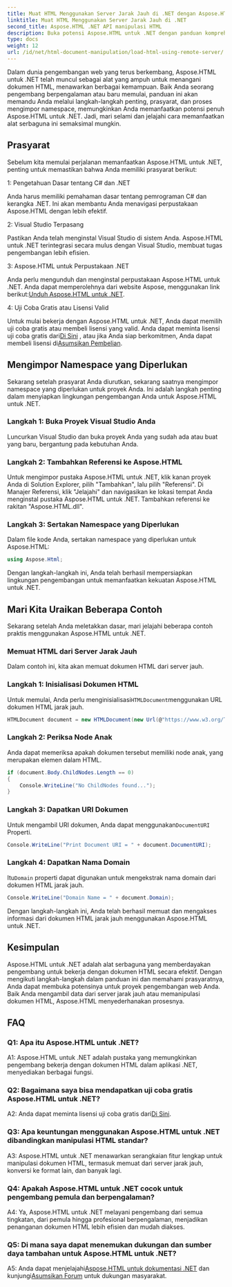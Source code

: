 ```yaml
---
title: Muat HTML Menggunakan Server Jarak Jauh di .NET dengan Aspose.HTML
linktitle: Muat HTML Menggunakan Server Jarak Jauh di .NET
second_title: Aspose.HTML .NET API manipulasi HTML
description: Buka potensi Aspose.HTML untuk .NET dengan panduan komprehensif kami. Pelajari cara mengimpor namespace, mengakses dokumen HTML jarak jauh, dan banyak lagi.
type: docs
weight: 12
url: /id/net/html-document-manipulation/load-html-using-remote-server/
---
```


Dalam dunia pengembangan web yang terus berkembang, Aspose.HTML untuk .NET telah muncul sebagai alat yang ampuh untuk menangani dokumen HTML, menawarkan berbagai kemampuan. Baik Anda seorang pengembang berpengalaman atau baru memulai, panduan ini akan memandu Anda melalui langkah-langkah penting, prasyarat, dan proses mengimpor namespace, memungkinkan Anda memanfaatkan potensi penuh Aspose.HTML untuk .NET. Jadi, mari selami dan jelajahi cara memanfaatkan alat serbaguna ini semaksimal mungkin.

## Prasyarat

Sebelum kita memulai perjalanan memanfaatkan Aspose.HTML untuk .NET, penting untuk memastikan bahwa Anda memiliki prasyarat berikut:

1: Pengetahuan Dasar tentang C# dan .NET

Anda harus memiliki pemahaman dasar tentang pemrograman C# dan kerangka .NET. Ini akan membantu Anda menavigasi perpustakaan Aspose.HTML dengan lebih efektif.

2: Visual Studio Terpasang

Pastikan Anda telah menginstal Visual Studio di sistem Anda. Aspose.HTML untuk .NET terintegrasi secara mulus dengan Visual Studio, membuat tugas pengembangan lebih efisien.

3: Aspose.HTML untuk Perpustakaan .NET

 Anda perlu mengunduh dan menginstal perpustakaan Aspose.HTML untuk .NET. Anda dapat memperolehnya dari website Aspose, menggunakan link berikut:[Unduh Aspose.HTML untuk .NET](https://releases.aspose.com/html/net/).

4: Uji Coba Gratis atau Lisensi Valid

 Untuk mulai bekerja dengan Aspose.HTML untuk .NET, Anda dapat memilih uji coba gratis atau membeli lisensi yang valid. Anda dapat meminta lisensi uji coba gratis dari[Di Sini](https://releases.aspose.com/) , atau jika Anda siap berkomitmen, Anda dapat membeli lisensi di[Asumsikan Pembelian](https://purchase.aspose.com/buy).

## Mengimpor Namespace yang Diperlukan

Sekarang setelah prasyarat Anda diurutkan, sekarang saatnya mengimpor namespace yang diperlukan untuk proyek Anda. Ini adalah langkah penting dalam menyiapkan lingkungan pengembangan Anda untuk Aspose.HTML untuk .NET.

### Langkah 1: Buka Proyek Visual Studio Anda

Luncurkan Visual Studio dan buka proyek Anda yang sudah ada atau buat yang baru, bergantung pada kebutuhan Anda.

### Langkah 2: Tambahkan Referensi ke Aspose.HTML

Untuk mengimpor pustaka Aspose.HTML untuk .NET, klik kanan proyek Anda di Solution Explorer, pilih "Tambahkan", lalu pilih "Referensi". Di Manajer Referensi, klik "Jelajahi" dan navigasikan ke lokasi tempat Anda menginstal pustaka Aspose.HTML untuk .NET. Tambahkan referensi ke rakitan "Aspose.HTML.dll".

### Langkah 3: Sertakan Namespace yang Diperlukan

Dalam file kode Anda, sertakan namespace yang diperlukan untuk Aspose.HTML:

```csharp
using Aspose.Html;
```

Dengan langkah-langkah ini, Anda telah berhasil mempersiapkan lingkungan pengembangan untuk memanfaatkan kekuatan Aspose.HTML untuk .NET.

## Mari Kita Uraikan Beberapa Contoh

Sekarang setelah Anda meletakkan dasar, mari jelajahi beberapa contoh praktis menggunakan Aspose.HTML untuk .NET.

### Memuat HTML dari Server Jarak Jauh

Dalam contoh ini, kita akan memuat dokumen HTML dari server jauh.

### Langkah 1: Inisialisasi Dokumen HTML

 Untuk memulai, Anda perlu menginisialisasi`HTMLDocument`menggunakan URL dokumen HTML jarak jauh.

```csharp
HTMLDocument document = new HTMLDocument(new Url(@"https://www.w3.org/TR/html5/"));
```

### Langkah 2: Periksa Node Anak

Anda dapat memeriksa apakah dokumen tersebut memiliki node anak, yang merupakan elemen dalam HTML.

```csharp
if (document.Body.ChildNodes.Length == 0)
{
    Console.WriteLine("No ChildNodes found...");
}
```

### Langkah 3: Dapatkan URI Dokumen

 Untuk mengambil URI dokumen, Anda dapat menggunakan`DocumentURI` Properti.

```csharp
Console.WriteLine("Print Document URI = " + document.DocumentURI);
```

### Langkah 4: Dapatkan Nama Domain

 Itu`Domain` properti dapat digunakan untuk mengekstrak nama domain dari dokumen HTML jarak jauh.

```csharp
Console.WriteLine("Domain Name = " + document.Domain);
```

Dengan langkah-langkah ini, Anda telah berhasil memuat dan mengakses informasi dari dokumen HTML jarak jauh menggunakan Aspose.HTML untuk .NET.

## Kesimpulan

Aspose.HTML untuk .NET adalah alat serbaguna yang memberdayakan pengembang untuk bekerja dengan dokumen HTML secara efektif. Dengan mengikuti langkah-langkah dalam panduan ini dan memahami prasyaratnya, Anda dapat membuka potensinya untuk proyek pengembangan web Anda. Baik Anda mengambil data dari server jarak jauh atau memanipulasi dokumen HTML, Aspose.HTML menyederhanakan prosesnya.

## FAQ

### Q1: Apa itu Aspose.HTML untuk .NET?

A1: Aspose.HTML untuk .NET adalah pustaka yang memungkinkan pengembang bekerja dengan dokumen HTML dalam aplikasi .NET, menyediakan berbagai fungsi.

### Q2: Bagaimana saya bisa mendapatkan uji coba gratis Aspose.HTML untuk .NET?

 A2: Anda dapat meminta lisensi uji coba gratis dari[Di Sini](https://releases.aspose.com/).

### Q3: Apa keuntungan menggunakan Aspose.HTML untuk .NET dibandingkan manipulasi HTML standar?

A3: Aspose.HTML untuk .NET menawarkan serangkaian fitur lengkap untuk manipulasi dokumen HTML, termasuk memuat dari server jarak jauh, konversi ke format lain, dan banyak lagi.

### Q4: Apakah Aspose.HTML untuk .NET cocok untuk pengembang pemula dan berpengalaman?

A4: Ya, Aspose.HTML untuk .NET melayani pengembang dari semua tingkatan, dari pemula hingga profesional berpengalaman, menjadikan penanganan dokumen HTML lebih efisien dan mudah diakses.

### Q5: Di mana saya dapat menemukan dukungan dan sumber daya tambahan untuk Aspose.HTML untuk .NET?

 A5: Anda dapat menjelajahi[Aspose.HTML untuk dokumentasi .NET](https://reference.aspose.com/html/net/) dan kunjungi[Asumsikan Forum](https://forum.aspose.com/) untuk dukungan masyarakat.